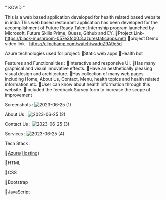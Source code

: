 " KOVID "

This is a web based application developed for health related based website in  india
This web based restaurant application has been developed for the accomplishment of Future Ready Talent Internship program launched by Microsoft, Future Skills Prime, Quess, Github and EY.
Project Link- https://black-mushroom-057e3fc00.3.azurestaticapps.net/
project Demo video link - https://clipchamp.com/watch/wadqZ9A9e5d

Azure technologies used for project:
Static web apps
Health bot

Features and Functionalities :
Interactive and responsive UI.
Has many graphical and visual innovative effects.
Have an aesthetically pleasing visual design and architecture.
Has collection of many web pages including Home, About Us, Contact, Menu, health topics and health related information etc.
User can know about health information through this website.
Included the feedback Survey form to increase the scope of improvement 

 Screenshots :
![2023-06-25 (1)](https://github.com/yaswanth3125/project20/assets/124771390/af5e8f41-ce3c-4ab9-96d8-bcc9594bc8fd)




About Us :
![2023-06-25 (2)](https://github.com/yaswanth3125/project20/assets/124771390/9d7cbb4f-a6f6-4ed4-822f-b9948f7e7ea0)



Contact Us :
![2023-06-25 (3)](https://github.com/yaswanth3125/project20/assets/124771390/5fc2ba14-e735-44d7-bb9f-8cc6d415fe1c)





Services :
![2023-06-25 (4)](https://github.com/yaswanth3125/project20/assets/124771390/d30e24b9-0640-48e1-81e7-9561480799a5)




Tech Stack  :

[Azure(Hosting)](https://azure.microsoft.com/en-in/features/azure-portal/)

HTML

CSS

Bootstrap

JavaScript

